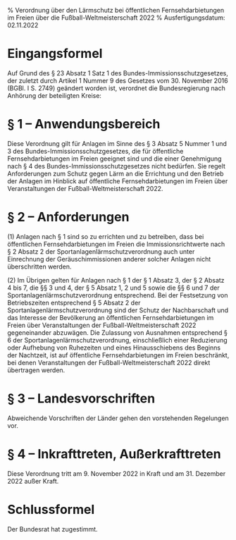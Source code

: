 % Verordnung über den Lärmschutz bei öffentlichen Fernsehdarbietungen im Freien über die Fußball-Weltmeisterschaft 2022
% Ausfertigungsdatum: 02.11.2022
 
# Eingangsformel

Auf Grund des § 23 Absatz 1 Satz 1 des Bundes-Immissionsschutzgesetzes, der zuletzt durch Artikel 1 Nummer 9 des Gesetzes vom 30. November 2016 (BGBl. I S. 2749) geändert worden ist, verordnet die Bundesregierung nach Anhörung der beteiligten Kreise:

# § 1 – Anwendungsbereich

Diese Verordnung gilt für Anlagen im Sinne des § 3 Absatz 5 Nummer 1 und 3 des Bundes-Immissionsschutzgesetzes, die für öffentliche Fernsehdarbietungen im Freien geeignet sind und die einer Genehmigung nach § 4 des Bundes-Immissionsschutzgesetzes nicht bedürfen. Sie regelt Anforderungen zum Schutz gegen Lärm an die Errichtung und den Betrieb der Anlagen im Hinblick auf öffentliche Fernsehdarbietungen im Freien über Veranstaltungen der Fußball-Weltmeisterschaft 2022.

# § 2 – Anforderungen

(1) Anlagen nach § 1 sind so zu errichten und zu betreiben, dass bei öffentlichen Fernsehdarbietungen im Freien die Immissionsrichtwerte nach § 2 Absatz 2 der Sportanlagenlärmschutzverordnung auch unter Einrechnung der Geräuschimmissionen anderer solcher Anlagen nicht überschritten werden.

(2) Im Übrigen gelten für Anlagen nach § 1 der § 1 Absatz 3, der § 2 Absatz 4 bis 7, die §§ 3 und 4, der § 5 Absatz 1, 2 und 5 sowie die §§ 6 und 7 der Sportanlagenlärmschutzverordnung entsprechend. Bei der Festsetzung von Betriebszeiten entsprechend § 5 Absatz 2 der Sportanlagenlärmschutzverordnung sind der Schutz der Nachbarschaft und das Interesse der Bevölkerung an öffentlichen Fernsehdarbietungen im Freien über Veranstaltungen der Fußball-Weltmeisterschaft 2022 gegeneinander abzuwägen. Die Zulassung von Ausnahmen entsprechend § 6 der Sportanlagenlärmschutzverordnung, einschließlich einer Reduzierung oder Aufhebung von Ruhezeiten und eines Hinausschiebens des Beginns der Nachtzeit, ist auf öffentliche Fernsehdarbietungen im Freien beschränkt, bei denen Veranstaltungen der Fußball-Weltmeisterschaft 2022 direkt übertragen werden.

# § 3 – Landesvorschriften

Abweichende Vorschriften der Länder gehen den vorstehenden Regelungen vor.

# § 4 – Inkrafttreten, Außerkrafttreten

Diese Verordnung tritt am 9. November 2022 in Kraft und am 31. Dezember 2022 außer Kraft.

# Schlussformel

Der Bundesrat hat zugestimmt.
